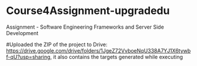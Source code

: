 # Course4Assignment-upgradedu
Assignment - Software Engineering Frameworks and Server Side Development  

#Uploaded the ZIP of the project to Drive:
https://drive.google.com/drive/folders/1JgeZ72VvboeNqU338A7YJ1X6tywbf-qU?usp=sharing, it also contains the targets generated while executing 
